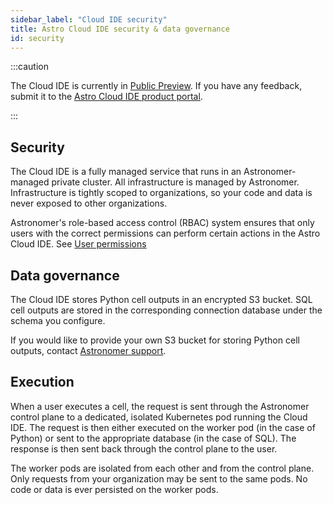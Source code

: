 ```yaml
---
sidebar_label: "Cloud IDE security"
title: Astro Cloud IDE security & data governance
id: security
---
```


:::caution

<!-- id to make it easier to remove: cloud-ide-preview-banner -->
The Cloud IDE is currently in [Public Preview](feature-previews.md). If you have any feedback, submit it to the [Astro Cloud IDE product portal](https://portal.productboard.com/75k8qmuqjacnrrnef446fggj).

:::

## Security

The Cloud IDE is a fully managed service that runs in an Astronomer-managed private cluster. All infrastructure is managed by Astronomer. Infrastructure is tightly scoped to organizations, so your code and data is never exposed to other organizations.

Astronomer's role-based access control (RBAC) system ensures that only users with the correct permissions can perform certain actions in the Astro Cloud IDE. See [User permissions](user-permissions.md)

## Data governance

The Cloud IDE stores Python cell outputs in an encrypted S3 bucket. SQL cell outputs are stored in the corresponding connection database under the schema you configure.

If you would like to provide your own S3 bucket for storing Python cell outputs, contact [Astronomer support](https://cloud.astronomer.io/support).

## Execution

When a user executes a cell, the request is sent through the Astronomer control plane to a dedicated, isolated Kubernetes pod running the Cloud IDE. The request is then either executed on the worker pod (in the case of Python) or sent to the appropriate database (in the case of SQL). The response is then sent back through the control plane to the user.

The worker pods are isolated from each other and from the control plane. Only requests from your organization may be sent to the same pods. No code or data is ever persisted on the worker pods.
